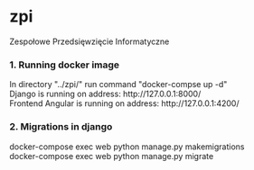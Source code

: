 # zpi
Zespołowe Przedsięwzięcie Informatyczne


<h3>1. Running docker image</h3>
<p>
  In directory "../zpi/" run command "docker-compse up -d" <br>
  Django is running on address: http://127.0.0.1:8000/ <br>
  Frontend Angular is running on address: http://127.0.0.1:4200/ <br>
</p>

<h3> 2. Migrations in django</h3>
<p> 
docker-compose exec web python manage.py makemigrations <br>
docker-compose exec web python manage.py  migrate
</p>
